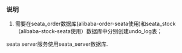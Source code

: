 ### 说明
1. 需要在seata_order数据库(alibaba-order-seata使用)和seata_stock（alibaba-stock-seata使用）数据库中分别创建undo_log表；

seata server服务使用seata_server数据库.


